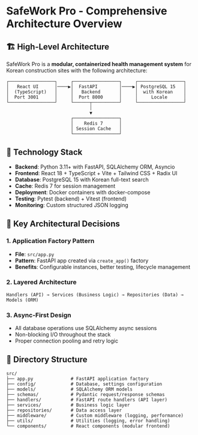 # SafeWork Pro - Comprehensive Architecture Overview

## 🏗️ High-Level Architecture

SafeWork Pro is a **modular, containerized health management system** for Korean construction sites with the following architecture:

```
┌─────────────────┐     ┌─────────────────┐     ┌─────────────────┐
│   React UI      │────▶│  FastAPI        │────▶│ PostgreSQL 15   │
│  (TypeScript)   │     │   Backend       │     │  with Korean    │
│  Port 3001      │     │  Port 8000      │     │     Locale      │
└─────────────────┘     └──────┬──────────┘     └─────────────────┘
                               │
                               ▼
                        ┌─────────────────┐
                        │    Redis 7      │
                        │ Session Cache   │
                        └─────────────────┘
```

## 🔧 Technology Stack

- **Backend**: Python 3.11+ with FastAPI, SQLAlchemy ORM, Asyncio
- **Frontend**: React 18 + TypeScript + Vite + Tailwind CSS + Radix UI
- **Database**: PostgreSQL 15 with Korean full-text search
- **Cache**: Redis 7 for session management
- **Deployment**: Docker containers with docker-compose
- **Testing**: Pytest (backend) + Vitest (frontend)
- **Monitoring**: Custom structured JSON logging

## 🎯 Key Architectural Decisions

### 1. **Application Factory Pattern**
- **File**: `src/app.py`
- **Pattern**: FastAPI app created via `create_app()` factory
- **Benefits**: Configurable instances, better testing, lifecycle management

### 2. **Layered Architecture** 
```
Handlers (API) → Services (Business Logic) → Repositories (Data) → Models (ORM)
```

### 3. **Async-First Design**
- All database operations use SQLAlchemy async sessions
- Non-blocking I/O throughout the stack
- Proper connection pooling and retry logic

## 📁 Directory Structure
```
src/
├── app.py              # FastAPI application factory
├── config/             # Database, settings configuration
├── models/             # SQLAlchemy ORM models
├── schemas/            # Pydantic request/response schemas
├── handlers/           # FastAPI route handlers (API layer)
├── services/           # Business logic layer
├── repositories/       # Data access layer
├── middleware/         # Custom middleware (logging, performance)
├── utils/              # Utilities (logging, error handling)
└── components/         # React components (modular frontend)
```